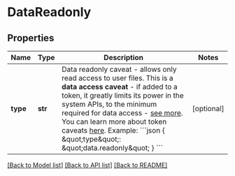 # DataReadonly

## Properties
Name | Type | Description | Notes
------------ | ------------- | ------------- | -------------
**type** | **str** | Data readonly caveat - allows only read access to user files.  This is a **data access caveat** - if added to a token, it greatly limits its power in the system APIs, to the minimum required for data access - [see more](https://onedata.org/#/home/documentation/doc/using_onedata/tokens[data-access-caveats].html).  You can learn more about token caveats [here](https://onedata.org/#/home/documentation/doc/using_onedata/tokens[token-caveats].html).  Example: &#x60;&#x60;&#x60;json   {     \&quot;type\&quot;: \&quot;data.readonly\&quot;   } &#x60;&#x60;&#x60;  | [optional] 

[[Back to Model list]](../README.md#documentation-for-models) [[Back to API list]](../README.md#documentation-for-api-endpoints) [[Back to README]](../README.md)

